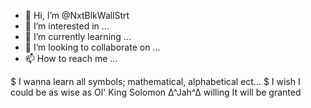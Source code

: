 - 👋 Hi, I’m @NxtBlkWallStrt
- 👀 I’m interested in ...
- 🌱 I’m currently learning ...
- 💞️ I’m looking to collaborate on ...
- 📫 How to reach me ...

<!---
NxtBlkWallStrt/NxtBlkWallStrt is a ✨ special ✨ repository because its `README.md` (this file) appears on your GitHub profile.
You can click the Preview link to take a look at your changes.
--->
$ I wanna learn all symbols; mathematical, alphabetical ect...
$ I wish I could be as wise as Ol' King Solomon ∆^Jah^∆ willing It will be granted
